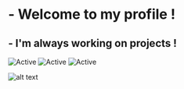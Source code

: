 # - Welcome to my profile !

## - I'm always working on projects !

![Active](https://img.shields.io/badge/Language-JS%20%2F%20C%23%20%2F%20HTML-blueviolet)
![Active](https://img.shields.io/badge/Experience-Average-blue)
![Active](https://img.shields.io/badge/%F0%9F%8C%8E-French%20%2F%20English-9cf)

![alt text](https://media1.tenor.com/images/560d374d61ca648643993fde618c3007/tenor.gif?itemid=14914056)
